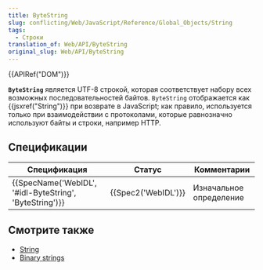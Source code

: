 ```yaml
---
title: ByteString
slug: conflicting/Web/JavaScript/Reference/Global_Objects/String
tags:
  - Строки
translation_of: Web/API/ByteString
original_slug: Web/API/ByteString
---
```


{{APIRef("DOM")}}

**`ByteString`** является UTF-8 строкой, которая соответствует набору всех возможных последовательностей байтов. `ByteString` отображается как {{jsxref("String")}} при возврате в JavaScript; как правило, используется только при взаимодействии с протоколами, которые равнозначно используют байты и строки, например HTTP.

## Спецификации

| Спецификация                                                             | Статус                   | Комментарии             |
| ------------------------------------------------------------------------ | ------------------------ | ----------------------- |
| {{SpecName('WebIDL', '#idl-ByteString', 'ByteString')}} | {{Spec2('WebIDL')}} | Изначальное определение |

## Смотрите также

- [String](/ru/docs/Web/JavaScript/Reference/Global_Objects/String "/ru/docs/Web/API/DOMString")
- [Binary strings](/ru/docs/Web/API/DOMString/Binary)
